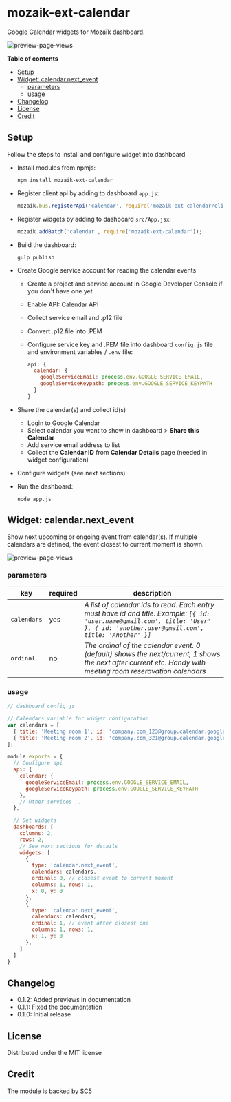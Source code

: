 # mozaik-ext-calendar

Google Calendar widgets for Mozaïk dashboard.

![preview-page-views](https://raw.githubusercontent.com/SC5/mozaik-ext-calendar/master/previews/next_event.png)

**Table of contents**
<!-- MarkdownTOC depth=0 autolink=true bracket=round -->

- [Setup](#setup)
- [Widget: calendar.next_event](#widget-calendarnext_event)
  - [parameters](#parameters)
  - [usage](#usage)
- [Changelog](#changelog)
- [License](#license)
- [Credit](#credit)

<!-- /MarkdownTOC -->


## Setup

Follow the steps to install and configure widget into dashboard

- Install modules from npmjs:

  ```shell
  npm install mozaik-ext-calendar
  ```

- Register client api by adding to dashboard `app.js`:

  ```javascript
  mozaik.bus.registerApi('calendar', require('mozaik-ext-calendar/client'));
  ```

- Register widgets by adding to dashboard ``src/App.jsx``:

  ```javascript
  mozaik.addBatch('calendar', require('mozaik-ext-calendar'));
  ```

- Build the dashboard:

  ```shell
  gulp publish
  ```

- Create Google service account for reading the calendar events

  - Create a project and service account in Google Developer Console if you don't have one yet
  - Enable API: Calendar API
  - Collect service email and .p12 file
  - Convert .p12 file into .PEM
  - Configure service key and .PEM file into dashboard `config.js` file and environment variables / `.env` file:

    ```javascript
    api: {
      calendar: {
        googleServiceEmail: process.env.GOOGLE_SERVICE_EMAIL,
        googleServiceKeypath: process.env.GOOGLE_SERVICE_KEYPATH
      }
    }
    ```

- Share the calendar(s) and collect id(s)

  - Login to Google Calendar
  - Select calendar you want to show in dashboard > **Share this Calendar**
  - Add service email address to list
  - Collect the **Calendar ID** from **Calendar Details** page (needed in widget configuration)

- Configure widgets (see next sections)

- Run the dashboard:

  ```shell
  node app.js
  ```

## Widget: calendar.next_event

Show next upcoming or ongoing event from calendar(s).
If multiple calendars are defined, the event closest to current
moment is shown.

![preview-page-views](https://raw.githubusercontent.com/SC5/mozaik-ext-calendar/master/previews/next_event.png)

### parameters

key           | required | description
--------------|----------|---------------
`calendars`   | yes      | *A list of calendar ids to read. Each entry must have id and title. Example: `[{ id: 'user.name@gmail.com', title: 'User' }, { id: 'another.user@gmail.com', title: 'Another' }]`*
`ordinal`     | no       | *The ordinal of the calendar event. 0 (default) shows the next/current, 1 shows the next after current etc. Handy with meeting room reseravation calendars*

### usage

```javascript
// dashboard config.js

// Calendars variable for widget configuration
var calendars = [
  { title: 'Meeting room 1', id: 'company.com_123@group.calendar.google.com' },
  { title: 'Meeting room 2', id: 'company.com_321@group.calendar.google.com' }
];

module.exports = {
  // Configure api
  api: {
    calendar: {
      googleServiceEmail: process.env.GOOGLE_SERVICE_EMAIL,
      googleServiceKeypath: process.env.GOOGLE_SERVICE_KEYPATH
    },
    // Other services ...
  },

  // Set widgets
  dashboards: [
    columns: 2,
    rows: 2,
    // See next sections for details
    widgets: [
      {
        type: 'calendar.next_event',
        calendars: calendars,
        ordinal: 0, // closest event to current moment
        columns: 1, rows: 1,
        x: 0, y: 0
      },
      {
        type: 'calendar.next_event',
        calendars: calendars,
        ordinal: 1, // event after closest one
        columns: 1, rows: 1,
        x: 1, y: 0
      },
    ]
  ]
}
```


## Changelog

- 0.1.2: Added previews in documentation
- 0.1.1: Fixed the documentation
- 0.1.0: Initial release

## License

Distributed under the MIT license

## Credit

The module is backed by [SC5](http://sc5.io/)
